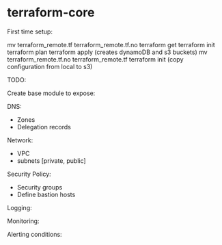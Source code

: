 # terraform-core


First time setup: 

mv terraform_remote.tf terraform_remote.tf.no
terraform get
terraform init
terraform plan
terraform apply (creates dynamoDB and s3 buckets)
mv terraform_remote.tf.no terraform_remote.tf
terraform init (copy configuration from local to s3)


TODO: 

Create base module to expose: 

DNS: 
- Zones
- Delegation records

Network:
- VPC
- subnets [private, public] 

Security Policy:
- Security groups
- Define bastion hosts

Logging:

Monitoring:

Alerting conditions: 




